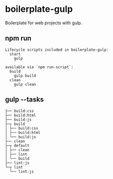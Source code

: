 # boilerplate-gulp

Boilerplate for web projects with gulp.

## npm run

```
Lifecycle scripts included in boilerplate-gulp:
  start
    gulp

available via `npm run-script`:
  build
    gulp build
  clean
    gulp clean
```

## gulp --tasks

```
├── build:css
├── build:html
├── build:js
├─┬ build
│ ├── build:css
│ ├── build:html
│ └── build:js
├── clean
├─┬ default
│ ├── clean
│ ├── lint
│ └── build
├── lint:js
└─┬ lint
  └── lint:js
```
